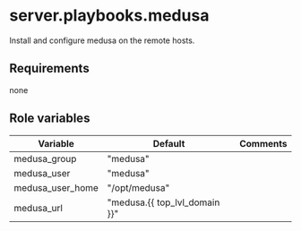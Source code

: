 # server.playbooks.medusa
Install and configure medusa on the remote hosts.

## Requirements
none

## Role variables
| Variable         | Default                       | Comments |
|------------------|-------------------------------|----------|
| medusa_group     | "medusa"                      |          | 
| medusa_user      | "medusa"                      |          | 
| medusa_user_home | "/opt/medusa"                 |          | 
| medusa_url       | "medusa.{{ top_lvl_domain }}" |          | 
